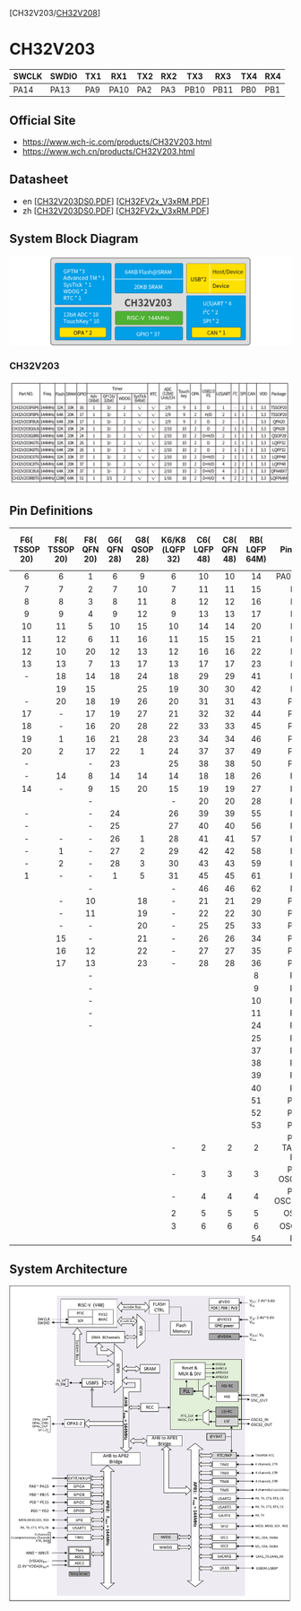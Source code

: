 [CH32V203/[CH32V208](README_CH32V208.md)]

# CH32V203

| SWCLK | SWDIO | TX1 | RX1  | TX2 | RX2 | TX3  | RX3  | TX4  | RX4  |
|-------|-------|-----|------|-----|-----|------|------|------|------|
| PA14  | PA13  | PA9 | PA10 | PA2 | PA3 | PB10 | PB11 | PB0  | PB1  |

## Official Site

- https://www.wch-ic.com/products/CH32V203.html
- https://www.wch.cn/products/CH32V203.html

## Datasheet
- en [[CH32V203DS0.PDF](https://ch32-riscv-ug.github.io/CH32V20x/datasheet_en/CH32V203DS0.PDF)] [[CH32FV2x_V3xRM.PDF](https://ch32-riscv-ug.github.io/CH32V20x/datasheet_en/CH32FV2x_V3xRM.PDF)]
- zh [[CH32V203DS0.PDF](https://ch32-riscv-ug.github.io/CH32V20x/datasheet_zh/CH32V203DS0.PDF)] [[CH32FV2x_V3xRM.PDF](https://ch32-riscv-ug.github.io/CH32V20x/datasheet_zh/CH32FV2x_V3xRM.PDF)]

## System Block Diagram
<img src="image/system_CH32V203.png" />

### CH32V203
<img src="image/product_CH32V203.jpg" />

## Pin Definitions
<table>
    <thead>
        <tr>
            <th>F6&#8203;(&#8203;TSSOP&#8203;20)</th>
            <th>F8&#8203;(&#8203;TSSOP&#8203;20)</th>
            <th>F8&#8203;(&#8203;QFN&#8203;20)</th>
            <th>G6&#8203;(&#8203;QFN&#8203;28)</th>
            <th>G8&#8203;(&#8203;QSOP&#8203;28)</th>
            <th>K6/K8&#8203;(&#8203;LQFP&#8203;32)</th>
            <th>C6&#8203;(&#8203;LQFP&#8203;48)</th>
            <th>C8&#8203;(&#8203;QFN&#8203;48)</th>
            <th>RB&#8203;(&#8203;LQFP&#8203;64M)</th>
            <th>Pin name</th>
            <th>Pin type</th>
            <th>I/O struc&shy;ture</th>
            <th>Main function&#8203;(after reset)</th>
            <th>Note</th>
        </tr>
    </thead>
    <tbody align="center">
        <tr>
            <td>6</td>
            <td>6</td>
            <td>1</td>
            <td>6</td>
            <td>9</td>
            <td>6</td>
            <td>10</td>
            <td>10</td>
            <td>14</td>
            <td>PA0-WKUP</td>
            <td>I/O/A</td>
            <td>-</td>
            <td>PA0</td>
            <td></td>
        </tr>
        <tr>
            <td>7</td>
            <td>7</td>
            <td>2</td>
            <td>7</td>
            <td>10</td>
            <td>7</td>
            <td>11</td>
            <td>11</td>
            <td>15</td>
            <td>PA1</td>
            <td>I/O/A</td>
            <td>-</td>
            <td>PA1</td>
            <td></td>
        </tr>
        <tr>
            <td>8</td>
            <td>8</td>
            <td>3</td>
            <td>8</td>
            <td>11</td>
            <td>8</td>
            <td>12</td>
            <td>12</td>
            <td>16</td>
            <td>PA2</td>
            <td>I/O/A</td>
            <td>-</td>
            <td>PA2</td>
            <td>TX2</td>
        </tr>
        <tr>
            <td>9</td>
            <td>9</td>
            <td>4</td>
            <td>9</td>
            <td>12</td>
            <td>9</td>
            <td>13</td>
            <td>13</td>
            <td>17</td>
            <td>PA3</td>
            <td>I/O/A</td>
            <td>-</td>
            <td>PA3</td>
            <td>RX2</td>
        </tr>
        <tr>
            <td>10</td>
            <td>11</td>
            <td>5</td>
            <td>10</td>
            <td>15</td>
            <td>10</td>
            <td>14</td>
            <td>14</td>
            <td>20</td>
            <td>PA4</td>
            <td>I/O/A</td>
            <td>-</td>
            <td>PA4</td>
            <td></td>
        </tr>
        <tr>
            <td>11</td>
            <td>12</td>
            <td>6</td>
            <td>11</td>
            <td>16</td>
            <td>11</td>
            <td>15</td>
            <td>15</td>
            <td>21</td>
            <td>PA5</td>
            <td>I/O/A</td>
            <td>-</td>
            <td>PA5</td>
            <td></td>
        </tr>
        <tr>
            <td>12</td>
            <td>10</td>
            <td>20</td>
            <td>12</td>
            <td>13</td>
            <td>12</td>
            <td>16</td>
            <td>16</td>
            <td>22</td>
            <td>PA6</td>
            <td>I/O/A</td>
            <td>-</td>
            <td>PA6</td>
            <td></td>
        </tr>
        <tr>
            <td>13</td>
            <td>13</td>
            <td>7</td>
            <td>13</td>
            <td>17</td>
            <td>13</td>
            <td>17</td>
            <td>17</td>
            <td>23</td>
            <td>PA7</td>
            <td>I/O/A</td>
            <td>-</td>
            <td>PA7</td>
            <td></td>
        </tr>
        <tr>
            <td>-</td>
            <td>18</td>
            <td>14</td>
            <td>18</td>
            <td>24</td>
            <td>18</td>
            <td>29</td>
            <td>29</td>
            <td>41</td>
            <td>PA8</td>
            <td>I/O</td>
            <td>FT</td>
            <td>PA8</td>
            <td></td>
        </tr>
        <tr>
            <td></td>
            <td>19</td>
            <td>15</td>
            <td></td>
            <td>25</td>
            <td>19</td>
            <td>30</td>
            <td>30</td>
            <td>42</td>
            <td>PA9</td>
            <td>I/O</td>
            <td>FT</td>
            <td>PA9</td>
            <td>TX1</td>
        </tr>
        <tr>
            <td>-</td>
            <td>20</td>
            <td>18</td>
            <td>19</td>
            <td>26</td>
            <td>20</td>
            <td>31</td>
            <td>31</td>
            <td>43</td>
            <td>PA10</td>
            <td>I/O</td>
            <td>FT</td>
            <td>PA10</td>
            <td>RX1</td>
        </tr>
        <tr>
            <td>17</td>
            <td>-</td>
            <td>17</td>
            <td>19</td>
            <td>27</td>
            <td>21</td>
            <td>32</td>
            <td>32</td>
            <td>44</td>
            <td>PA11</td>
            <td>I/O/A</td>
            <td>FT</td>
            <td>PA11</td>
            <td></td>
        </tr>
        <tr>
            <td>18</td>
            <td>-</td>
            <td>16</td>
            <td>20</td>
            <td>28</td>
            <td>22</td>
            <td>33</td>
            <td>33</td>
            <td>45</td>
            <td>PA12</td>
            <td>I/O/A</td>
            <td>FT</td>
            <td>PA12</td>
            <td></td>
        </tr>
        <tr>
            <td>19</td>
            <td>1</td>
            <td>16</td>
            <td>21</td>
            <td>28</td>
            <td>23</td>
            <td>34</td>
            <td>34</td>
            <td>46</td>
            <td>PA13</td>
            <td>I/O</td>
            <td>FT</td>
            <td>SWDIO</td>
            <td>SWDIO</td>
        </tr>
        <tr>
            <td>20</td>
            <td>2</td>
            <td>17</td>
            <td>22</td>
            <td>1</td>
            <td>24</td>
            <td>37</td>
            <td>37</td>
            <td>49</td>
            <td>PA14</td>
            <td>I/O</td>
            <td>FT</td>
            <td>SWCLK</td>
            <td>SWCLK</td>
        </tr>
        <tr>
            <td>-</td>
            <td></td>
            <td>-</td>
            <td>23</td>
            <td></td>
            <td>25</td>
            <td>38</td>
            <td>38</td>
            <td>50</td>
            <td>PA15</td>
            <td>I/O</td>
            <td>FT</td>
            <td>PA15</td>
            <td></td>
        </tr>
        <tr>
            <td>-</td>
            <td>14</td>
            <td>8</td>
            <td>14</td>
            <td>14</td>
            <td>14</td>
            <td>18</td>
            <td>18</td>
            <td>26</td>
            <td>PB0</td>
            <td>I/O/A</td>
            <td>-</td>
            <td>PB0</td>
            <td>TX4</td>
        </tr>
        <tr>
            <td>14</td>
            <td>-</td>
            <td>9</td>
            <td>15</td>
            <td>20</td>
            <td>15</td>
            <td>19</td>
            <td>19</td>
            <td>27</td>
            <td>PB1</td>
            <td>I/O/A</td>
            <td>-</td>
            <td>PB1</td>
            <td>RX4</td>
        </tr>
        <tr>
            <td></td>
            <td></td>
            <td>-</td>
            <td></td>
            <td></td>
            <td>-</td>
            <td>20</td>
            <td>20</td>
            <td>28</td>
            <td>PB2</td>
            <td>I/O</td>
            <td>FT</td>
            <td>PB2</td>
            <td></td>
        </tr>
        <tr>
            <td>-</td>
            <td></td>
            <td>-</td>
            <td>24</td>
            <td></td>
            <td>26</td>
            <td>39</td>
            <td>39</td>
            <td>55</td>
            <td>PB3</td>
            <td>I/O</td>
            <td>FT</td>
            <td>PB3</td>
            <td></td>
        </tr>
        <tr>
            <td>-</td>
            <td></td>
            <td>-</td>
            <td>25</td>
            <td></td>
            <td>27</td>
            <td>40</td>
            <td>40</td>
            <td>56</td>
            <td>PB4</td>
            <td>I/O</td>
            <td>FT</td>
            <td>PB4</td>
            <td></td>
        </tr>
        <tr>
            <td>-</td>
            <td>-</td>
            <td>-</td>
            <td>26</td>
            <td>1</td>
            <td>28</td>
            <td>41</td>
            <td>41</td>
            <td>57</td>
            <td>PB5</td>
            <td>I/O</td>
            <td>FT</td>
            <td>PB5</td>
            <td></td>
        </tr>
        <tr>
            <td>-</td>
            <td>1</td>
            <td>-</td>
            <td>27</td>
            <td>2</td>
            <td>29</td>
            <td>42</td>
            <td>42</td>
            <td>58</td>
            <td>PB6</td>
            <td>I/O</td>
            <td>FT</td>
            <td>PB6</td>
            <td></td>
        </tr>
        <tr>
            <td>-</td>
            <td>2</td>
            <td>-</td>
            <td>28</td>
            <td>3</td>
            <td>30</td>
            <td>43</td>
            <td>43</td>
            <td>59</td>
            <td>PB7</td>
            <td>I/O</td>
            <td>FT</td>
            <td>PB7</td>
            <td></td>
        </tr>
        <tr>
            <td>1</td>
            <td>-</td>
            <td>-</td>
            <td>1</td>
            <td>5</td>
            <td>31</td>
            <td>45</td>
            <td>45</td>
            <td>61</td>
            <td>PB8</td>
            <td>I/O/A</td>
            <td>FT</td>
            <td>PB8</td>
            <td></td>
        </tr>
        <tr>
            <td></td>
            <td></td>
            <td>-</td>
            <td></td>
            <td></td>
            <td>-</td>
            <td>46</td>
            <td>46</td>
            <td>62</td>
            <td>PB9</td>
            <td>I/O/A</td>
            <td>FT</td>
            <td>PB9</td>
            <td></td>
        </tr>
        <tr>
            <td></td>
            <td>-</td>
            <td>10</td>
            <td></td>
            <td>18</td>
            <td>-</td>
            <td>21</td>
            <td>21</td>
            <td>29</td>
            <td>PB10</td>
            <td>I/O/A</td>
            <td>FT</td>
            <td>PB10</td>
            <td>TX3</td>
        </tr>
        <tr>
            <td></td>
            <td>-</td>
            <td>11</td>
            <td></td>
            <td>19</td>
            <td>-</td>
            <td>22</td>
            <td>22</td>
            <td>30</td>
            <td>PB11</td>
            <td>I/O/A</td>
            <td>FT</td>
            <td>PB11</td>
            <td>RX3</td>
        </tr>
        <tr>
            <td></td>
            <td>-</td>
            <td>-</td>
            <td></td>
            <td>20</td>
            <td>-</td>
            <td>25</td>
            <td>25</td>
            <td>33</td>
            <td>PB12</td>
            <td>I/O/A</td>
            <td>FT</td>
            <td>PB12</td>
            <td></td>
        </tr>
        <tr>
            <td></td>
            <td>15</td>
            <td>-</td>
            <td></td>
            <td>21</td>
            <td>-</td>
            <td>26</td>
            <td>26</td>
            <td>34</td>
            <td>PB13</td>
            <td>I/O/A</td>
            <td>FT</td>
            <td>PB13</td>
            <td></td>
        </tr>
        <tr>
            <td></td>
            <td>16</td>
            <td>12</td>
            <td></td>
            <td>22</td>
            <td>-</td>
            <td>27</td>
            <td>27</td>
            <td>35</td>
            <td>PB14</td>
            <td>I/O/A</td>
            <td>FT</td>
            <td>PB14</td>
            <td></td>
        </tr>
        <tr>
            <td></td>
            <td>17</td>
            <td>13</td>
            <td></td>
            <td>23</td>
            <td>-</td>
            <td>28</td>
            <td>28</td>
            <td>36</td>
            <td>PB15</td>
            <td>I/O/A</td>
            <td>FT</td>
            <td>PB15</td>
            <td></td>
        </tr>
        <tr>
            <td></td>
            <td></td>
            <td>-</td>
            <td></td>
            <td></td>
            <td></td>
            <td></td>
            <td></td>
            <td>8</td>
            <td>PC0</td>
            <td>I/O/A</td>
            <td>-</td>
            <td>PC0</td>
            <td></td>
        </tr>
        <tr>
            <td></td>
            <td></td>
            <td>-</td>
            <td></td>
            <td></td>
            <td></td>
            <td></td>
            <td></td>
            <td>9</td>
            <td>PC1</td>
            <td>I/O/A</td>
            <td>-</td>
            <td>PC1</td>
            <td></td>
        </tr>
        <tr>
            <td></td>
            <td></td>
            <td>-</td>
            <td></td>
            <td></td>
            <td></td>
            <td></td>
            <td></td>
            <td>10</td>
            <td>PC2</td>
            <td>I/O/A</td>
            <td>-</td>
            <td>PC2</td>
            <td></td>
        </tr>
        <tr>
            <td></td>
            <td></td>
            <td>-</td>
            <td></td>
            <td></td>
            <td></td>
            <td></td>
            <td></td>
            <td>11</td>
            <td>PC3</td>
            <td>I/O/A</td>
            <td>-</td>
            <td>PC3</td>
            <td></td>
        </tr>
        <tr>
            <td></td>
            <td></td>
            <td>-</td>
            <td></td>
            <td></td>
            <td></td>
            <td></td>
            <td></td>
            <td>24</td>
            <td>PC4</td>
            <td>I/O/A</td>
            <td></td>
            <td>PC4</td>
            <td></td>
        </tr>
        <tr>
            <td></td>
            <td></td>
            <td></td>
            <td></td>
            <td></td>
            <td></td>
            <td></td>
            <td></td>
            <td>25</td>
            <td>PC5</td>
            <td>I/O/A</td>
            <td></td>
            <td>PC5</td>
            <td></td>
        </tr>
        <tr>
            <td></td>
            <td></td>
            <td></td>
            <td></td>
            <td></td>
            <td></td>
            <td></td>
            <td></td>
            <td>37</td>
            <td>PC6</td>
            <td>I/O/A</td>
            <td>FT</td>
            <td>PC6</td>
            <td></td>
        </tr>
        <tr>
            <td></td>
            <td></td>
            <td></td>
            <td></td>
            <td></td>
            <td></td>
            <td></td>
            <td></td>
            <td>38</td>
            <td>PC7</td>
            <td>I/O/A</td>
            <td>FT</td>
            <td>PC7</td>
            <td></td>
        </tr>
        <tr>
            <td></td>
            <td></td>
            <td></td>
            <td></td>
            <td></td>
            <td></td>
            <td></td>
            <td></td>
            <td>39</td>
            <td>PC8</td>
            <td>I/O/A</td>
            <td>FT</td>
            <td>PC8</td>
            <td></td>
        </tr>
        <tr>
            <td></td>
            <td></td>
            <td></td>
            <td></td>
            <td></td>
            <td></td>
            <td></td>
            <td></td>
            <td>40</td>
            <td>PC9</td>
            <td>I/O/A</td>
            <td>FT</td>
            <td>PC9</td>
            <td></td>
        </tr>
        <tr>
            <td></td>
            <td></td>
            <td></td>
            <td></td>
            <td></td>
            <td></td>
            <td></td>
            <td></td>
            <td>51</td>
            <td>PC10</td>
            <td>I/O</td>
            <td>FT</td>
            <td>PC10</td>
            <td></td>
        </tr>
        <tr>
            <td></td>
            <td></td>
            <td></td>
            <td></td>
            <td></td>
            <td></td>
            <td></td>
            <td></td>
            <td>52</td>
            <td>PC11</td>
            <td>I/O</td>
            <td>FT</td>
            <td>PC11</td>
            <td></td>
        </tr>
        <tr>
            <td></td>
            <td></td>
            <td></td>
            <td></td>
            <td></td>
            <td></td>
            <td></td>
            <td></td>
            <td>53</td>
            <td>PC12</td>
            <td>I/O</td>
            <td>FT</td>
            <td>PC12</td>
            <td></td>
        </tr>
        <tr>
            <td></td>
            <td></td>
            <td></td>
            <td></td>
            <td></td>
            <td>-</td>
            <td>2</td>
            <td>2</td>
            <td>2</td>
            <td>PC13&#8203;TAMPER RTC</td>
            <td>I/O</td>
            <td>-</td>
            <td>PC13</td>
            <td></td>
        </tr>
        <tr>
            <td></td>
            <td></td>
            <td></td>
            <td></td>
            <td></td>
            <td>-</td>
            <td>3</td>
            <td>3</td>
            <td>3</td>
            <td>PC14&#8203;OSC32_IN</td>
            <td>I/O/A</td>
            <td>-</td>
            <td>PC14</td>
            <td></td>
        </tr>
        <tr>
            <td></td>
            <td></td>
            <td></td>
            <td></td>
            <td></td>
            <td>-</td>
            <td>4</td>
            <td>4</td>
            <td>4</td>
            <td>PC15&#8203;OSC32_OUT</td>
            <td>I/O/A</td>
            <td>-</td>
            <td>PC15</td>
            <td></td>
        </tr>
        <tr>
            <td></td>
            <td></td>
            <td></td>
            <td></td>
            <td></td>
            <td>2</td>
            <td>5</td>
            <td>5</td>
            <td>5</td>
            <td>OSC_IN</td>
            <td>I/A</td>
            <td>-</td>
            <td>OSC_IN</td>
            <td>(PD0)</td>
        </tr>
        <tr>
            <td></td>
            <td></td>
            <td></td>
            <td></td>
            <td></td>
            <td>3</td>
            <td>6</td>
            <td>6</td>
            <td>6</td>
            <td>OSC_OUT</td>
            <td>O/A</td>
            <td>-</td>
            <td>OSC_OUT</td>
            <td>(PD1)</td>
        </tr>
        <tr>
            <td></td>
            <td></td>
            <td></td>
            <td></td>
            <td></td>
            <td></td>
            <td></td>
            <td></td>
            <td>54</td>
            <td>PD2</td>
            <td>I/O</td>
            <td>FT</td>
            <td>PD2</td>
            <td></td>
        </tr>
    </tbody>
</table>

## System Architecture
<img src="image/architecture_CH32V203.png" />
